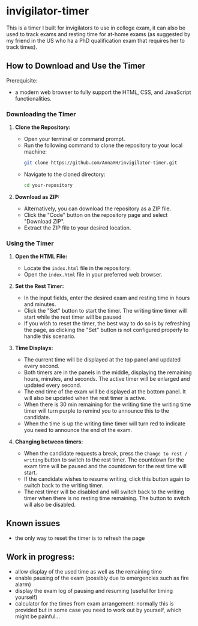 # invigilator-timer
This is a timer I built for invigilators to use in college exam, it can also be used to track exams and resting time for at-home exams (as suggested by my friend in the US who ha a PhD qualification exam that requires her to track times).



## How to Download and Use the Timer
Prerequisite: 
- a modern web browser to fully support the HTML, CSS, and JavaScript functionalities.


### Downloading the Timer

1. **Clone the Repository:**
   - Open your terminal or command prompt.
   - Run the following command to clone the repository to your local machine:
     ```sh
     git clone https://github.com/AnnaXH/invigilator-timer.git
     ```
   - Navigate to the cloned directory:
     ```sh
     cd your-repository
     ```

2. **Download as ZIP:**
   - Alternatively, you can download the repository as a ZIP file.
   - Click the "Code" button on the repository page and select "Download ZIP".
   - Extract the ZIP file to your desired location.

### Using the Timer

1. **Open the HTML File:**
   - Locate the `index.html` file in the repository.
   - Open the `index.html` file in your preferred web browser.

2. **Set the Rest Timer:**
   - In the input fields, enter the desired exam and resting time in hours and minutes.
   - Click the "Set" button to start the timer. The writing time timer will start while the rest timer will be paused
   - If you wish to reset the timer, the best way to do so is by refreshing the page, as clicking the "Set" button is not configured properly to handle this scenario.

3. **Time Displays:**
   - The current time will be displayed at the top panel and updated every second.
   - Both timers are in the panels in the middle, displaying the remaining hours, minutes, and seconds. The active timer will be enlarged and updated every second.
   - The end time of the exam will be displayed at the bottom panel. It will also be updated when the rest  timer is active.
   - When there is 30 min remaining for the writing time the writing time timer will turn purple to remind you to announce this to the candidate.
   - When the time is up the writing time timer will turn red to indicate you need to announce the end of the exam.

4. **Changing between timers:**
   - When the candidate requests a break, press the `Change to rest / writing` button to switch to the rest timer. The countdown for the exam time will be paused and the countdown for the rest time will start.
   - If the candidate wishes to resume writing, click this button again to switch back to the writing timer.
   - The rest timer will be disabled and will switch back to the writing timer when there is no resting time remaining. The button to switch will also be disabled.


## Known issues
- the only way to reset the timer is to refresh the page

## Work in progress:
- allow display of the used time as well as the remaining time
- enable pausing of the exam (possibly due to emergencies such as fire alarm)
- display the exam log of pausing and resuming (useful for timing yourself)
- calculator for the times from exam arrangement: normally this is provided but in some case you need to work out by yourself, which might be painful...